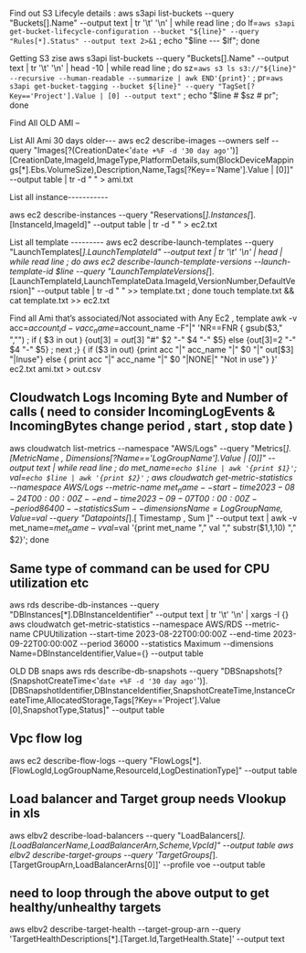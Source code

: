 Find out S3 Lifecyle details :
aws s3api list-buckets --query "Buckets[].Name" --output text | tr '\t' '\n' | while read line ; do lf=`aws s3api get-bucket-lifecycle-configuration --bucket "${line}" --query "Rules[*].Status" --output text 2>&1` ; echo "$line --- $lf"; done

Getting S3 zise
aws s3api list-buckets --query "Buckets[].Name" --output text | tr '\t' '\n'  | head -10 | while read line ; do sz=`aws s3 ls s3://"${line}" --recursive --human-readable --summarize | awk END'{print}'` ; pr=`aws s3api get-bucket-tagging --bucket ${line}" --query "TagSet[?Key=='Project'].Value | [0] --output text"` ; echo "$line # $sz # pr"; done

Find All OLD AMI –

List All Ami 30 days older---
aws ec2 describe-images --owners self --query "Images[?(CreationDate<'`date +%F -d '30 day ago'`')][CreationDate,ImageId,ImageType,PlatformDetails,sum(BlockDeviceMappings[*].Ebs.VolumeSize),Description,Name,Tags[?Key=='Name'].Value | [0]]" --output table | tr -d " "  > ami.txt

List all instance-----------

aws ec2 describe-instances --query "Reservations[*].Instances[*].[InstanceId,ImageId]" --output table | tr -d " " > ec2.txt

List all template ---------
    aws ec2 describe-launch-templates --query "LaunchTemplates[*].LaunchTemplateId" --output text | tr '\t' '\n' | head | while read line ; do aws ec2 describe-launch-template-versions --launch-template-id $line --query "LaunchTemplateVersions[*].[LaunchTemplateId,LaunchTemplateData.ImageId,VersionNumber,DefaultVersion]" --output table | tr -d " " >> template.txt ; done
    touch template.txt && cat template.txt >> ec2.txt

Find all Ami that’s associated/Not associated with Any Ec2 , template 
    awk -v acc=$account_id -v acc_name=$account_name -F"|" 'NR==FNR { gsub($3," ","") ; if ( $3 in out ) {out[$3]=out[$3] "#" $2 "-" $4 "-" $5} else {out[$3]=$2 "-" $4 "-" $5} ; next ;} { if ($3 in out) {print acc "|" acc_name "|" $0 "|" out[$3] "|Inuse"} else { print acc "|" acc_name "|" $0 "|NONE|" "Not in use"} }' ec2.txt ami.txt > out.csv

Cloudwatch Logs Incoming Byte and Number of calls ( need to consider IncomingLogEvents & IncomingBytes change period , start , stop date )
---------------------------------------------------------------------------------------------------------------------------------------------------------------------------------------------------
aws cloudwatch list-metrics  --namespace "AWS/Logs" --query "Metrics[*].[MetricName , Dimensions[?Name=='LogGroupName'].Value | [0]]" --output text | while read line ; do met_name=`echo $line | awk '{print $1}'`; val=`echo $line | awk '{print $2}'` ; aws cloudwatch get-metric-statistics --namespace AWS/Logs --metric-name $met_name --start-time 2023-08-24T00:00:00Z  --end-time 2023-09-07T00:00:00Z --period 86400 --statistics Sum --dimensions Name=LogGroupName,Value=$val --query "Datapoints[*].[ Timestamp , Sum ]" --output text | awk -v met_name=$met_name -v val=$val '{print met_name "," val "," substr($1,1,10) "," $2}'; done


Same type of command can be used for CPU utilization etc 
-----------------------------------------------------------
aws rds describe-db-instances --query "DBInstances[*].DBInstanceIdentifier" --output text | tr '\t' '\n' | xargs -I {} aws cloudwatch get-metric-statistics --namespace AWS/RDS --metric-name CPUUtilization --start-time 2023-08-22T00:00:00Z  --end-time 2023-09-22T00:00:00Z --period 36000 --statistics Maximum --dimensions Name=DBInstanceIdentifier,Value={} --output table


OLD DB snaps 
aws rds describe-db-snapshots --query "DBSnapshots[?(SnapshotCreateTime<'`date +%F -d '30 day ago'`')].[DBSnapshotIdentifier,DBInstanceIdentifier,SnapshotCreateTime,InstanceCreateTime,AllocatedStorage,Tags[?Key=='Project'].Value [0],SnapshotType,Status]" --output table


Vpc flow log 
--------------------------

aws ec2 describe-flow-logs --query "FlowLogs[*].[FlowLogId,LogGroupName,ResourceId,LogDestinationType]" --output table



Load balancer and Target group needs Vlookup in xls 
--------------------------------------------

aws elbv2 describe-load-balancers --query "LoadBalancers[*].[LoadBalancerName,LoadBalancerArn,Scheme,VpcId]" --output table
aws elbv2 describe-target-groups --query 'TargetGroups[*].[TargetGroupArn,LoadBalancerArns[0]]' --profile voe --output table

need to loop through the above output to get healthy/unhealthy targets
------------------------------------------------------------------------------------------------------
aws elbv2 describe-target-health --target-group-arn <LOOPED VALUE> --query 'TargetHealthDescriptions[*].[Target.Id,TargetHealth.State]' --output text
